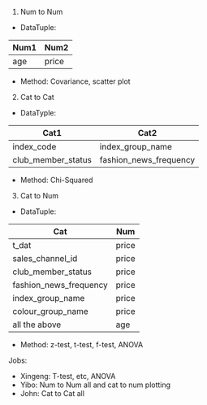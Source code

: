 1. Num to Num 
  - DataTuple:

|Num1|Num2|
|---|---|
  |age|price|

  - Method: Covariance, scatter plot
2. Cat to Cat
  - DataTyple: 

|Cat1|Cat2|
|---|---|
|index_code|index_group_name|
|club_member_status|fashion_news_frequency|
  - Method: Chi-Squared 
3. Cat to Num
  - DataTuple: 

|Cat|Num|
|---|---|
|t_dat|price|
|sales_channel_id|price|
|club_member_status|price|
|fashion_news_frequency|price|
|index_group_name|price|
|colour_group_name|price|
|all the above|age|

  
  - Method: z-test, t-test, f-test, ANOVA 

  Jobs:
  - Xingeng: T-test, etc, ANOVA
  - Yibo: Num to Num all and cat to num plotting
  - John: Cat to Cat all


